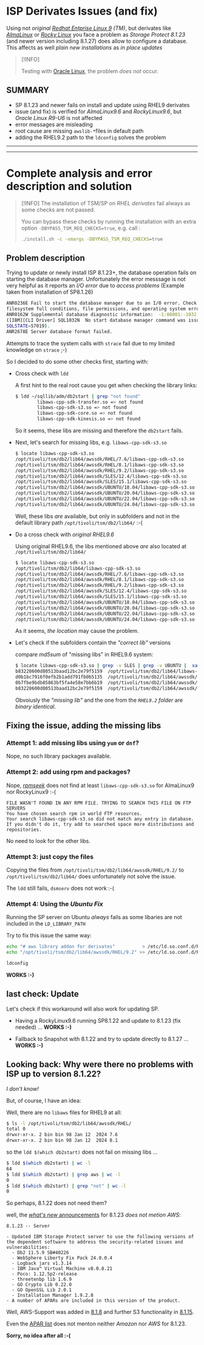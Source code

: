 <!--
##############################################################################
# changelog
# date          version remark
# 2025-07-02    0.1.    first version covering RHEL9 and SP up to 8.1.27
# 2025-06-27    0.0.1   initial version, shared with IBM
#
##############################################################################
#
#   https://github.com/bnachtwey/IT-Stuff/blob/main/Backup/TSM-ISP/RHEL-Derivates.md
#    
#   A short abstract on installing IBM Storage Protect on non-supported RHEL derivates
#
#   The Author:
#   (C) 2025        Bjørn Nachtwey, tsm@bjoernsoe.net
#
#   Grateful Thanks to the Company, that allowed me to do this
#   (C) 2025        Cristie Data Gmbh, www.cristie.de
#
##############################################################################
#
#  Licensed under the Mozilla Public License (MPL) Version 2.0;

#  you may not use this file except in compliance with the License.
#  If a copy of the MPL was not distributed with this file, You can obtain one at 
# 
#   http://mozilla.org/MPL/2.0/.
#
#  Unless required by applicable law or agreed to in writing, software
#  distributed under the License is distributed on an "AS IS" BASIS,
#  WITHOUT WARRANTIES OR CONDITIONS OF ANY KIND, either express or implied.
#  See the License for the specific language governing permissions and
#  limitations under the License.
#
##############################################################################
-->
# ISP Derivates Issues (and fix)

Using not *original [Redhat Entprise Linux 9](https://www.redhat.com/en/blog/install-linux-rhel-9) (TM)*, but derivates like [*AlmaLinux*](https://almalinux.org/get-almalinux/) or [*Rocky Linux*](https://rockylinux.org/download) you face a problem as *Storage Protect 8.1.23* (and newer version including 8.1.27) does allow to configure a database. This affects as well *plain new installations* as *in place updates*

> [!INFO]
>
> Testing with [Oracle Linux](https://yum.oracle.com/oracle-linux-isos.html), the problem *does not* occur.

## SUMMARY

- SP 8.1.23 and newer fails on install and update using RHEL9 derivates
- issue (and fix) is verified for *AlmaLinux9.6* and *RockyLinux9.6*, but *Oracle Linux R9-U6* is not affected
- error messages are misleading
- root cause are missing `awslib-*`files in default path
- adding the RHEL9.2 path to the `ldconfig` solves the problem

---
---

# Complete analysis and error description and solution

> [!INFO]
> The installation of TSM/SP on *RHEL derivates* fail always as some checks are not passed.
>
> You can bypass these checks by running the installation with an extra option `-DBYPASS_TSM_REQ_CHECKS=true`, e.g. call :
>
> ```bash
> ./install.sh -c -vmargs -DBYPASS_TSM_REQ_CHECKS=true
> ```

## Problem description

Trying to update or newly install ISP 8.1.23+, the database operation fails on starting the database manager.
Unfortunately the error messsage is not very helpful as it reports an *I/O error* due to *access problems* (Example taken from installation of SP8.1.26)

```bash
ANR0236E Fail to start the database manager due to an I/0 error. Check for
filesystem full conditions, file permissions, and operating system errors.
ANR0162W Supplemental database diagnostic information:  -1:08001:-1032
([IBM][CLI Driver] SQL1032N  No start database manager command was issued. 
SQLSTATE=57019).
ANR2678E Server database format failed.
```

Attempts to trace the system calls with `strace` fail due to my limited knowledge on `strace` ;-)

So I decided to do some other checks first, starting with:

- Cross check with `ldd`

  A first hint to the real root cause you get when checking the library links:

  ```bash
  $ ldd ~/sqllib/adm/db2start | grep "not found"
          libaws-cpp-sdk-transfer.so => not found
          libaws-cpp-sdk-s3.so => not found
          libaws-cpp-sdk-core.so => not found
          libaws-cpp-sdk-kinesis.so => not found
  ```

  So it seems, these libs are missing and therefore the `db2start` fails.

- Next, let's search for missing libs, e.g. `libaws-cpp-sdk-s3.so`

  ```bash
  $ locate libaws-cpp-sdk-s3.so
  /opt/tivoli/tsm/db2/lib64/awssdk/RHEL/7.6/libaws-cpp-sdk-s3.so
  /opt/tivoli/tsm/db2/lib64/awssdk/RHEL/8.1/libaws-cpp-sdk-s3.so
  /opt/tivoli/tsm/db2/lib64/awssdk/RHEL/9.2/libaws-cpp-sdk-s3.so
  /opt/tivoli/tsm/db2/lib64/awssdk/SLES/12.4/libaws-cpp-sdk-s3.so
  /opt/tivoli/tsm/db2/lib64/awssdk/SLES/15.1/libaws-cpp-sdk-s3.so
  /opt/tivoli/tsm/db2/lib64/awssdk/UBUNTU/18.04/libaws-cpp-sdk-s3.so
  /opt/tivoli/tsm/db2/lib64/awssdk/UBUNTU/20.04/libaws-cpp-sdk-s3.so
  /opt/tivoli/tsm/db2/lib64/awssdk/UBUNTU/22.04/libaws-cpp-sdk-s3.so
  /opt/tivoli/tsm/db2/lib64/awssdk/UBUNTU/24.04/libaws-cpp-sdk-s3.so
  ```

  Well, these libs *are* available, but only in subfolders and not in the default library path `/opt/tivoli/tsm/db2/lib64/` :-(

- Do a cross check with *original RHEL9.6*

  Using original RHEL9.6, the libs mentioned above *are* also located at `/opt/tivoli/tsm/db2/lib64/`

  ```bash
  $ locate libaws-cpp-sdk-s3.so
  /opt/tivoli/tsm/db2/lib64/libaws-cpp-sdk-s3.so
  /opt/tivoli/tsm/db2/lib64/awssdk/RHEL/7.6/libaws-cpp-sdk-s3.so
  /opt/tivoli/tsm/db2/lib64/awssdk/RHEL/8.1/libaws-cpp-sdk-s3.so
  /opt/tivoli/tsm/db2/lib64/awssdk/RHEL/9.2/libaws-cpp-sdk-s3.so
  /opt/tivoli/tsm/db2/lib64/awssdk/SLES/12.4/libaws-cpp-sdk-s3.so
  /opt/tivoli/tsm/db2/lib64/awssdk/SLES/15.1/libaws-cpp-sdk-s3.so
  /opt/tivoli/tsm/db2/lib64/awssdk/UBUNTU/18.04/libaws-cpp-sdk-s3.so
  /opt/tivoli/tsm/db2/lib64/awssdk/UBUNTU/20.04/libaws-cpp-sdk-s3.so
  /opt/tivoli/tsm/db2/lib64/awssdk/UBUNTU/22.04/libaws-cpp-sdk-s3.so
  /opt/tivoli/tsm/db2/lib64/awssdk/UBUNTU/24.04/libaws-cpp-sdk-s3.so
  ```

  As it seems, *the location* may cause the problem.

- Let's check if the subfolders contain the *"correct lib"* versions

  compare *md5sum* of "missing libs" in RHEL9.6 system:

  ```bash
  $ locate libaws-cpp-sdk-s3.so | grep -v SLES | grep -v UBUNTU |  xargs -d '\n' md5sum 
  b83228600d80513baad12bc2e79f5159  /opt/tivoli/tsm/db2/lib64/libaws-cpp-sdk-s3.so
  d0b1bc7916f0efb2b1add791fb0b5135  /opt/tivoli/tsm/db2/lib64/awssdk/RHEL/7.6/libaws-cpp-sdk-s3.so
  0b7fbe9bdb85863bf5fa4e58e7bb6b19  /opt/tivoli/tsm/db2/lib64/awssdk/RHEL/8.1/libaws-cpp-sdk-s3.so
  b83228600d80513baad12bc2e79f5159  /opt/tivoli/tsm/db2/lib64/awssdk/RHEL/9.2/libaws-cpp-sdk-s3.so
  ```

  Obvoiusly the *"missing lib"* and the one from the *`RHEL9.2` folder* are *binary identical*.

## Fixing the issue, adding the missing libs

### Attempt 1: add missing libs using `yum` or `dnf`?

Nope, no such library packages available.

### Attempt 2: add using rpm and packages?

Nope, [*rpmseek*](https://rpm.pbone.net) does not find at least `libaws-cpp-sdk-s3.so` for AlmaLinux9 nor RockyLinux9 :-(

```
FILE WASN'T FOUND IN ANY RPM FILE. TRYING TO SEARCH THIS FILE ON FTP SERVERS
You have chosen search rpm in world FTP resources.
Your search libaws-cpp-sdk-s3.so did not match any entry in database.
If you didn't do it, try add to searched space more distributions and repositories.
```

No need to look for the other libs.

### Attempt 3: just copy the files

Copying the files from `/opt/tivoli/tsm/db2/lib64/awssdk/RHEL/9.2/` to `/opt/tivoli/tsm/db2/lib64/` does unfortunately not solve the issue.

The `ldd` still fails, `dsmserv` does not work :-(

### Attempt 4: Using the *Ubuntu Fix*

Running the SP server on Ubuntu *always* fails as some libaries are not included in the `LD_LIBRARY_PATH`

Try to fix this issue the same way:

```bash
echo "# aws library addon for derivates"          > /etc/ld.so.conf.d/RHEL4TSM.conf
echo "/opt/tivoli/tsm/db2/lib64/awssdk/RHEL/9.2" >> /etc/ld.so.conf.d/RHEL4TSM.conf

ldconfig
```

**WORKS :-)**

## last check: Update

Let's check if this workaround will also work for updating SP.

- Having a RockyLinux9.6 running SP8.1.22 and update to 8.1.23 (fix needed) ... **WORKS :-)**

- Fallback to Snapshot with 8.1.22 and try to update directly to 8.1.27 ... **WORKS :-)**



## Looking back: Why were there no problems with ISP up to version 8.1.22?

*I don't know!*

But, of course, I have an idea:

Well, there are no `libaws` files for RHEL9 at all:

```bash
$ ls -l /opt/tivoli/tsm/db2/lib64/awssdk/RHEL/
total 0
drwxr-xr-x. 2 bin bin 98 Jan 12  2024 7.6
drwxr-xr-x. 2 bin bin 98 Jan 12  2024 8.1
```

so the `ldd $(which db2start)` does not fail on missing libs ...
```bash
$ ldd $(which db2start) | wc -l
64
$ ldd $(which db2start) | grep aws | wc -l
0
$ ldd $(which db2start) | grep "not" | wc -l
0
```

So perhaps, 8.1.22 does not need them?

well, the [*what's new* announcements](https://www.ibm.com/docs/en/storage-protect/8.1.27?topic=servers-whats-new) for 8.1.23 *does not metion AWS*:

```
8.1.23 -- Server

- Updated IBM Storage Protect server to use the following versions of the dependent software to address the security-related issues and vulnerabilities:
  - Db2 11.5.9 SB#40226
  - WebSphere Liberty Fix Pack 24.0.0.4
  - Logback jars v1.3.14
  - IBM Java™ Virtual Machine v8.0.8.21
  - Poco: 1.12.5p2-release
  - threetenbp lib 1.6.9
  - GO Crypto Lib 0.22.0
  - GO OpenSSL Lib 2.0.1
  - Installation Manager 1.9.2.8
- A number of APARs are included in this version of the product.
``` 

Well, AWS-Support was added in [8.1.8](http://www.ibm.com/support/knowledgecenter/SSEQVQ_8.1.8/srv.common/r_techchg_intelligenttier_818.html) and further S3 functionality in [8.1.15](https://www.ibm.com/docs/en/storage-protect/8.1.15?topic=servers-whats-new).

Even the [APAR list](https://www.ibm.com/support/pages/node/6447173#8123) does not menton neither *Amazon* nor *AWS* for 8.1.23.

**Sorry, no idea after all :-(**